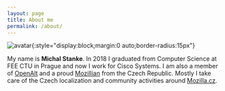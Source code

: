 ```yaml
---
layout: page
title: About me
permalink: /about/
---
```


![avatar](https://www.gravatar.com/avatar/85c8761c320031003a2eaa28f49dc557?s=96){:style="display:block;margin:0 auto;border-radius:15px"}

My name is **Michal Stanke**. In 2018 I graduated from Computer Science at FEE CTU in Prague and now I work for Cisco Systems. I am also a member of [OpenAlt](https://www.openalt.org/o-spolku) and a proud [Mozillian](https://people.mozilla.org/p/mstanke) from the Czech Republic. Mostly I take care of the Czech localization and community activities around [Mozilla.cz](https://www.mozilla.cz/).
